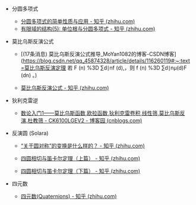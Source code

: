 - 分圆多项式
  - [分圆多项式的简单性质与应用 - 知乎 (zhihu.com)](https://zhuanlan.zhihu.com/p/105400582)
  - [有限域的结构(5): 单位根与分圆多项式 - 知乎 (zhihu.com)](https://zhuanlan.zhihu.com/p/420133255)
- 莫比乌斯反演公式
  - [(17条消息) 莫比乌斯反演公式推导_MoYan1082的博客-CSDN博客](https://blog.csdn.net/qq_45874328/article/details/116260119#:~:text=莫比乌斯反演定理 若 F (n) %3D ∑d∣nf (d),，则 f (n) %3D ∑d∣nμ(d)F (dn) 。)

  - [莫比乌斯反演公式 - 知乎 (zhihu.com)](https://zhuanlan.zhihu.com/p/107369246)

- 狄利克雷逆
  - [数论入门1——莫比乌斯函数,欧拉函数,狄利克雷卷积,线性筛,莫比乌斯反演,杜教筛 - CK6100LGEV2 - 博客园 (cnblogs.com)](https://www.cnblogs.com/CK6100LGEV2/p/10308116.html)
- 反演圆 (Solara)
  - [“关于圆对称”的变换是什么样的？ - 知乎 (zhihu.com)](https://zhuanlan.zhihu.com/p/86644341)

  - [四圆相切与笛卡尔定理（上篇） - 知乎 (zhihu.com)](https://zhuanlan.zhihu.com/p/105819963)

  - [四圆相切与笛卡尔定理（下篇） - 知乎 (zhihu.com)](https://zhuanlan.zhihu.com/p/106874090)
- 四元数
  - [四元数(Quaternions) - 知乎 (zhihu.com)](https://zhuanlan.zhihu.com/p/97186723)

